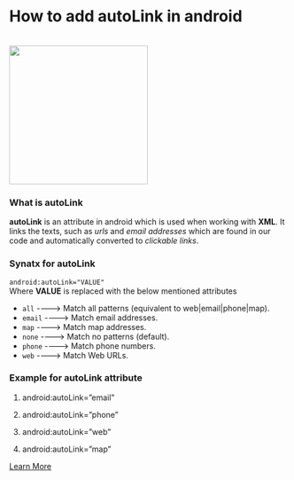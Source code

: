 # How to add autoLink in android
</br>
<img src ="https://storage.googleapis.com/gweb-uniblog-publish-prod/images/android_ambassador_v1_cmyk_200px.max-2800x2800.png" height="250" width="250">

### What is autoLink
  **autoLink** is an attribute in android which is used when working with **XML**. It links the texts, such as _urls_ and _email addresses_ which are found in our code and automatically converted to _clickable links_.
  
### Synatx for autoLink 

 `android:autoLink="VALUE"` </br>
  Where **VALUE** is replaced with the below mentioned attributes
   
  * `all` ----> Match all patterns (equivalent to web|email|phone|map).</br>
  * `email` ----> Match email addresses.</br>
  * `map` ----> Match map addresses.</br>
  * `none` ----> Match no patterns (default).</br>
  * `phone` ----> Match phone numbers.</br>
  * `web` ----> Match Web URLs.</br>
   
### Example for autoLink attribute

1. android:autoLink=”email”

<TextView
	android:layout_width="wrap_content" 
	android:layout_height="wrap_content"
	android:text="support@udacity.com"
	android:autoLink="email"
	android:textSize="16sp"
	android:layout_margin="5dp">
</TextView>

2. android:autoLink=”phone”

<TextView
	android:layout_width="wrap_content"
	android:layout_height="wrap_content"
	android:text="0987654321"
	android:autoLink="phone"
	android:textSize="16sp"
	android:layout_margin="5dp">
</TextView>

3. android:autoLink=”web”

<TextView
	android:layout_width="wrap_content"
	android:layout_height="wrap_content"
	android:text="www.udacity.com"
	android:autoLink="web"
	android:textSize="16sp"
	android:layout_margin="5dp">
</TextView>

4. android:autoLink=”map”

<TextView
	android:layout_width="wrap_content"
	android:layout_height="wrap_content"
	android:text="381 Park Avenue South, New York"
	android:autoLink="map"
	android:textSize="16sp"
	android:layout_margin="5dp">
</TextView>

   [Learn More](https://developer.android.com/reference/android/widget/TextView.html#attr_android:autoLink)
